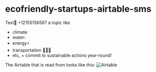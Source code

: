 # ecofriendly-startups-airtable-sms
Text📲 +12155156567 a topic like 
- climate 
- water💧 
- energy⚡️ 
- transportation 🚴🏻‍♀️ 
- etc, + commit to sustainable actions year-round!

The Airtable that is read from looks like this:
![Airtable](https://user-images.githubusercontent.com/8932430/163238183-25b5c9b7-9bd9-463c-b124-78bbda6f3048.png)
